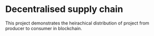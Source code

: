 # Decentralised supply chain

This project demonstrates the heirachical distribution of project from producer to consumer in blockchain.
